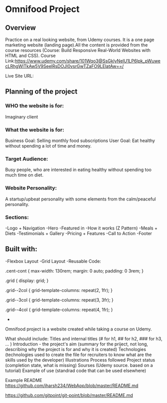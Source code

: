 # Omnifood Project

## Overview

Practice on a real looking website, from Udemy courses.
It is a one page marketing website (landing page).All the content is provided from the course resources (Course: Build Responsive Real-World Websites with HTML and CSS).
Course Link:https://www.udemy.com/share/101Wqo3@SsGklyNelU1LP6lpk_pWuwecLRhgWlTkAw5V9SeelRsDOJI0vsrGwTZaFO9LElatAw==/

Live Site URL:

## Planning of the project

### WHO the website is for:

Imaginary client

### What the website is for:

Business Goal: Selling monthly food subscriptions
User Goal: Eat healthy without spending a lot of time and money.

### Target Audience:

Busy people, who are interested in eating healthy without spending too much time on diet.

### Website Personality:

A startup/upbeat personality with some elements from the calm/peaceful personality.

### Sections:

-Logo + Navigation
-Hero
-Featured in
-How it works (Z Pattern)
-Meals + Diets
-Testimonials + Gallery
-Pricing + Features
-Call to Action
-Footer

## Built with:

-Flexbox Layout
-Grid Layout
-Reusable Code:

<!-- To center the continaer with a max width and padding on sides  -->

.cent-cont {
max-width: 130rem;
margin: 0 auto;
padding: 0 3rem;
}

<!-- Apply the grid layout -->

.grid {
display: grid;
}

<!-- Grid layout with 2 columns -->

.grid--2col {
grid-template-columns: repeat(2, 1fr);
}

<!-- Grid layout with 3 columns -->

.grid--3col {
grid-template-columns: repeat(3, 3fr);
}

<!-- Grid layout with 4 columns -->

.grid--4col {
grid-template-columns: repeat(4, 1fr);
}

-

Omnifood project is a website created while taking a course on Udemy.

What should include:
Titles and internal titles (# for h1, ## for h2, ### for h3, ... )
Introduction - the project's aim (summary for the priject, not long, describing why the project is for and why it is created)
Technologies (technologies used to create the file for recruiters to know what are the skills used by the developer)
Illustrations
Process followed
Project status (completion state, what is missing)
Sourses (Udemy source. based on a tutorial)
Example of use (standrad code that can be used elsewhere)

Example README
https://github.com/iharsh234/WebApp/blob/master/README.md

https://github.com/gitpoint/git-point/blob/master/README.md
